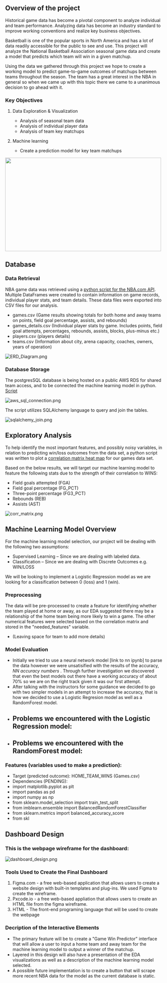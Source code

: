 ## Overview of the project
Historical game data has become a pivotal component to analyze individual and team performance. Analyzing data has become an industry standard to improve working conventions and realize key business objectives. 

Basketball is one of the popular sports in North America and has a lot of data readily accessible for the public to see and use. This project will analyze the National Basketball Association seasonal game data and create a model that predicts which team will win in a given matchup. 

Using the data we gathered through this project we hope to create a working model to predict game-to-game outcomes of matchups between teams throughout the season. The team has a great interest in the NBA in general so when we came up with this topic there we came to a unanimous decision to go ahead with it. 

### Key Objectives
1. Data Exploration & Visualization
    - Analysis of seasonal team data
    - Analysis of individual player data
    - Analysis of team key matchups

2. Machine learning 
    - Create a prediction model for key team matchups

<img src='https://user-images.githubusercontent.com/85041697/159171394-7c7942bb-1fa4-4f02-a531-e75672845233.jpg' height=300 width=500>

## Database
### Data Retrieval
NBA game data was retrieved using a [python script for the NBA.com API](https://github.com/donjohn42x/NBA_Analysis/blob/tomoka_branch2/nba_api_scrape.ipynb). Multiple DataFrames were created to contain information on game records, individual player stats, and team details. These data files were exported into CSV files for our analysis.

- games.csv (Game results showing totals for both home and away teams on points, field goal percentage, assists, and rebounds)
- games_details.csv (Individual player stats by game. Includes points, field goal attempts, percentages, rebounds, assists, blocks, plus-minus etc.)
- players.csv (players details)
- teams.csv (Information about city, arena capacity, coaches, owners, years of operation)

![ERD_Diagram.png](https://github.com/donjohn42x/NBA_Analysis/blob/ryan_branch/Resources/README_images/ERD_Diagram.png)

### Database Storage
The postgresSQL database is being hosted on a public AWS RDS for shared team access, and to be connected the machine learning model in python. [Script](https://github.com/donjohn42x/NBA_Analysis/blob/tomoka_branch2/Database/connect_database.ipynb)

![aws_sql_connection.png](https://github.com/donjohn42x/NBA_Analysis/blob/ryan_branch/Resources/README_images/aws_sql_connection.png)

The script utilizes SQLAlchemy language to query and join the tables.

![sqlalchemy_join.png](https://github.com/donjohn42x/NBA_Analysis/blob/ryan_branch/Resources/README_images/sqlalchemy_join.png)

## Exploratory Analysis
To help identify the most important features, and possibly noisy variables, in relation to predicting win/loss outcomes from the data set, a python script was written to plot a [correlation matrix heat map](https://github.com/donjohn42x/NBA_Analysis/blob/main/CorrelationMatrix.ipynb) for our games data set.

Based on the below results, we will target our machine learning model to feature the following stats due to the strength of their correlation to WINS:
- Field goals attempted (FGA)
- Field goal percentage (FG_PCT)
- Three-point percentage (FG3_PCT)
- Rebounds (REB)
- Assists (AST)

![corr_matrix.png](https://github.com/donjohn42x/NBA_Analysis/blob/ryan_branch/Resources/README_images/corr_matrix.png)

## Machine Learning Model Overview
For the machine learning model selection, our project will be dealing with the following two assumptions:
- Supervised Learning – Since we are dealing with labeled data.
- Classification – Since we are dealing with Discrete Outcomes e.g. WIN/LOSS

We will be looking to implement a Logistic Regression model as we are looking for a classification between 0 (loss) and 1 (win).

### Preprocessing
The data will be pre-processed to create a feature for identifying whether the team played at home or away, as our EDA suggested there may be a relationship of the home team being more likely to win a game. The other numerical features were selected based on the correlation matrix and stored in the "needed_features" variable.

- (Leaving space for team to add more details)

### Model Evaluation
- Initially we tried to use a neural network model [link to nn ipynb] to parse the data however we were unsatisified with the results of the accuracy, *NN accuracy numbers* . Through further investigation we discovered that even the best models out there have a working accuracy of about 70% so we are on the right track given it was our first attempt. 
- After talking with the instructors for some guidance we decided to go with two simpler models in an attempt to increase the accuracy, that is how we decided to use a Logistic Regresion model as well as a RandomForest model. 
- Problems we encountered with the Logistic Regression model: 
    - 
- Problems we encountered with the RandomForest model:
    - 
 
### Features (variables used to make a prediction): 
- Target (predicted outcome): HOME_TEAM_WINS (Games.csv)
- Dependencies (PENDING):
- import matplotlib.pyplot as plt
- import pandas as pd
- import numpy as np
- from sklearn.model_selection import train_test_split
- from imblearn.ensemble import BalancedRandomForestClassifier
- from sklearn.metrics import balanced_accuracy_score
- from skl

## Dashboard Design
### This is the webpage wireframe for the dashboard:
![dashboard_design.png](https://github.com/donjohn42x/NBA_Analysis/blob/ryan_branch/Resources/README_images/dashboard_design.png)

### Tools Used to Create the Final Dashboard
1. Figma.com - a free web-based application that allows users to create a website design with built-in templates and plug-ins. We used Figma to create the wireframe.
2. Pxcode.io - a free web-based appliation that allows users to create an HTML file from the figma wireframe.
3. HTML - The front-end programing language that will be used to create  the webpage

### Decription of the Interactive Elements
- The primary feature will be to create a "Game Win Predictor" interface that will allow a user to input a home team and away team for the machine learning model to output a winner of the matchup.
- Layered in this design will also have a presentation of the EDA visualizations as well as a description of the machine learning model selected.
- A possible future implementation is to create a button that will scrape more recent NBA data for the model as the current database is static.